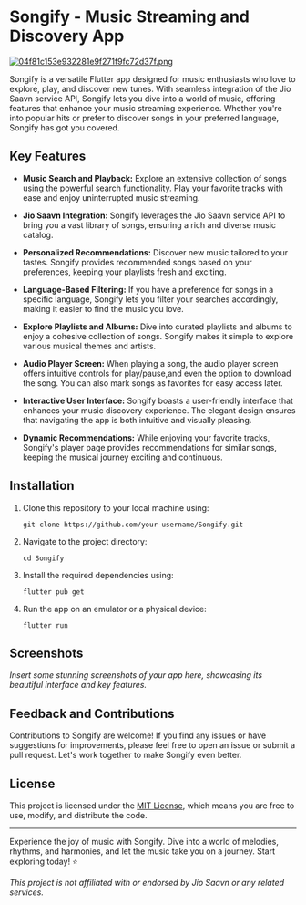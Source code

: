 # Songify - Music Streaming and Discovery App

[![04f81c153e932281e9f271f9fc72d37f.png](https://imgtr.ee/images/2023/08/30/04f81c153e932281e9f271f9fc72d37f.png)](https://imgtr.ee/image/Ai7Wx)

Songify is a versatile Flutter app designed for music enthusiasts who love to explore, play, and discover new tunes. With seamless integration of the Jio Saavn service API, Songify lets you dive into a world of music, offering features that enhance your music streaming experience. Whether you're into popular hits or prefer to discover songs in your preferred language, Songify has got you covered.

## Key Features

- **Music Search and Playback:** Explore an extensive collection of songs using the powerful search functionality. Play your favorite tracks with ease and enjoy uninterrupted music streaming.

- **Jio Saavn Integration:** Songify leverages the Jio Saavn service API to bring you a vast library of songs, ensuring a rich and diverse music catalog.

- **Personalized Recommendations:** Discover new music tailored to your tastes. Songify provides recommended songs based on your preferences, keeping your playlists fresh and exciting.

- **Language-Based Filtering:** If you have a preference for songs in a specific language, Songify lets you filter your searches accordingly, making it easier to find the music you love.

- **Explore Playlists and Albums:** Dive into curated playlists and albums to enjoy a cohesive collection of songs. Songify makes it simple to explore various musical themes and artists.

- **Audio Player Screen:** When playing a song, the audio player screen offers intuitive controls for play/pause,and even the option to download the song. You can also mark songs as favorites for easy access later.

- **Interactive User Interface:** Songify boasts a user-friendly interface that enhances your music discovery experience. The elegant design ensures that navigating the app is both intuitive and visually pleasing.

- **Dynamic Recommendations:** While enjoying your favorite tracks, Songify's player page provides recommendations for similar songs, keeping the musical journey exciting and continuous.

## Installation

1. Clone this repository to your local machine using:
   ```
   git clone https://github.com/your-username/Songify.git
   ```

2. Navigate to the project directory:
   ```
   cd Songify
   ```

3. Install the required dependencies using:
   ```
   flutter pub get
   ```

4. Run the app on an emulator or a physical device:
   ```
   flutter run
   ```

## Screenshots

_Insert some stunning screenshots of your app here, showcasing its beautiful interface and key features._

## Feedback and Contributions

Contributions to Songify are welcome! If you find any issues or have suggestions for improvements, please feel free to open an issue or submit a pull request. Let's work together to make Songify even better.

## License

This project is licensed under the [MIT License](LICENSE), which means you are free to use, modify, and distribute the code.

---

Experience the joy of music with Songify. Dive into a world of melodies, rhythms, and harmonies, and let the music take you on a journey. Start exploring today! ⭐️

_This project is not affiliated with or endorsed by Jio Saavn or any related services._
